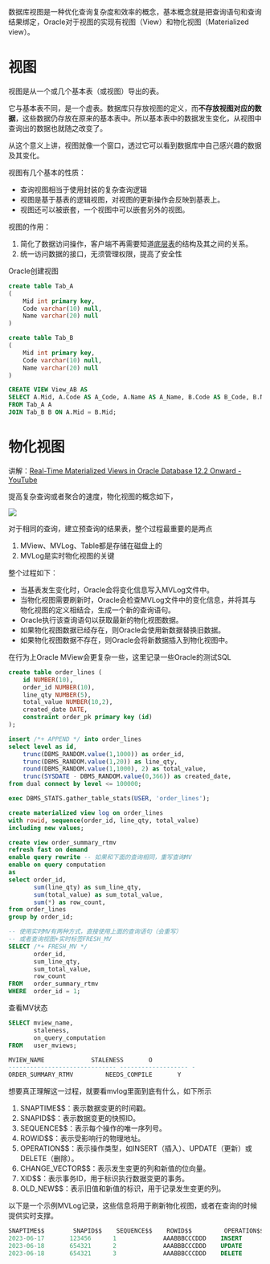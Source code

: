 数据库视图是一种优化查询复杂度和效率的概念，基本概念就是把查询语句和查询结果绑定，Oracle对于视图的实现有视图（View）和物化视图（Materialized view）。

# 视图

视图是从一个或几个基本表（或视图）导出的表。

它与基本表不同，是一个虚表。数据库只存放视图的定义，而**不存放视图对应的数据**，这些数据仍存放在原来的基本表中。所以基本表中的数据发生变化，从视图中查询出的数据也就随之改变了。

从这个意义上讲，视图就像一个窗口，透过它可以看到数据库中自己感兴趣的数据及其变化。

视图有几个基本的性质：

* 查询视图相当于使用封装的复杂查询逻辑
* 视图是基于基表的逻辑视图，对视图的更新操作会反映到基表上。
* 视图还可以被嵌套，一个视图中可以嵌套另外的视图。

视图的作用：

1. 简化了数据访问操作，客户端不再需要知道[底层表](https://www.zhihu.com/search?q=底层表&search_source=Entity&hybrid_search_source=Entity&hybrid_search_extra={"sourceType"%3A"article"%2C"sourceId"%3A"372569011"})的结构及其之间的关系。
2. 统一访问数据的接口，无须管理权限，提高了安全性

Oracle创建视图

~~~sql
create table Tab_A
(
    Mid int primary key,
    Code varchar(10) null,
    Name varchar(20) null    
)

create table Tab_B
(
    Mid int primary key,
    Code varchar(10) null,
    Name varchar(20) null    
)

CREATE VIEW View_AB AS
SELECT A.Mid, A.Code AS A_Code, A.Name AS A_Name, B.Code AS B_Code, B.Name AS B_Name
FROM Tab_A A
JOIN Tab_B B ON A.Mid = B.Mid;
~~~

# 物化视图

讲解：[Real-Time Materialized Views in Oracle Database 12.2 Onward - YouTube](https://www.youtube.com/watch?v=k5nhZfyPHdY)

提高复杂查询或者聚合的速度，物化视图的概念如下，

![](http://1.14.100.228:8002/images/2023/06/18/20230618122058.png)

对于相同的查询，建立预查询的结果表，整个过程最重要的是两点

1. MView、MVLog、Table都是存储在磁盘上的
2. MVLog是实时物化视图的关键

整个过程如下：

- 当基表发生变化时，Oracle会将变化信息写入MVLog文件中。
- 当物化视图需要刷新时，Oracle会检查MVLog文件中的变化信息，并将其与物化视图的定义相结合，生成一个新的查询语句。
- Oracle执行该查询语句以获取最新的物化视图数据。
- 如果物化视图数据已经存在，则Oracle会使用新数据替换旧数据。
- 如果物化视图数据不存在，则Oracle会将新数据插入到物化视图中。

在行为上Oracle MView会更复杂一些，这里记录一些Oracle的测试SQL

~~~sql
create table order_lines (
	id NUMBER(10),
    order_id NUMBER(10),
    line_qty NUMBER(5),
    total_value NUMBER(10,2),
    created_date DATE,
    constraint order_pk primary key (id)
);

insert /*+ APPEND */ into order_lines
select level as id,
	trunc(DBMS_RANDOM.value(1,1000)) as order_id,
	trunc(DBMS_RANDOM.value(1,20)) as line_qty,
	round(DBMS_RANDOM.value(1,1000), 2) as total_value,
	trunc(SYSDATE - DBMS_RANDOM.value(0,366)) as created_date,
from dual connect by level <= 100000;

exec DBMS_STATS.gather_table_stats(USER, 'order_lines');

create materialized view log on order_lines
with rowid, sequence(order_id, line_qty, total_value)
including new values;

create view order_summary_rtmv
refresh fast on demand
enable query rewrite -- 如果和下面的查询相同，重写查询MV
enable on query computation
as
select order_id,
	   sum(line_qty) as sum_line_qty,
	   sum(total_value) as sum_total_value,
	   sum(*) as row_count,
from order_lines
group by order_id;

-- 使用实时MV有两种方式，直接使用上面的查询语句（会重写）
-- 或者查询视图+实时标签FRESH_MV
SELECT /*+ FRESH_MV */
       order_id,
       sum_line_qty,
       sum_total_value,
       row_count
FROM   order_summary_rtmv
WHERE  order_id = 1;
~~~

查看MV状态

~~~sql
SELECT mview_name,
       staleness,
       on_query_computation
FROM   user_mviews;

MVIEW_NAME		       STALENESS	   O
------------------------------ ------------------- -
ORDER_SUMMARY_RTMV	       NEEDS_COMPILE	   Y
~~~

想要真正理解这一过程，就要看mvlog里面到底有什么，如下所示

1. SNAPTIME$$：表示数据变更的时间戳。
2. SNAPID$$：表示数据变更的快照ID。
3. SEQUENCE$$：表示每个操作的唯一序列号。
4. ROWID$$：表示受影响行的物理地址。
5. OPERATION$$：表示操作类型，如INSERT（插入）、UPDATE（更新）或DELETE（删除）。
6. CHANGE_VECTOR$$：表示发生变更的列和新值的位向量。
7. XID$$：表示事务ID，用于标识执行数据变更的事务。
8. OLD_NEW$$：表示旧值和新值的标识，用于记录发生变更的列。

以下是一个示例MVLog记录，这些信息将用于刷新物化视图，或者在查询的时候提供实时支撑。

~~~sql
SNAPTIME$$        SNAPID$$    SEQUENCE$$    ROWID$$         OPERATION$$    CHANGE_VECTOR$$    XID$$          OLD_NEW$$
2023-06-17       123456      1             AAABBBCCCDDD    INSERT         101010             987654321     NEW: (1, 'John', 'Doe')
2023-06-18       654321      2             AAABBBCCCDDD    UPDATE         110011             123456789     OLD: (2, 'Jane', 'Doe') NEW: (2, 'Jane', 'Smith')
2023-06-18       654321      3             AAABBBCCCDDD    DELETE         100001             123456789     OLD: (3, 'Bob', 'Smith')

~~~


